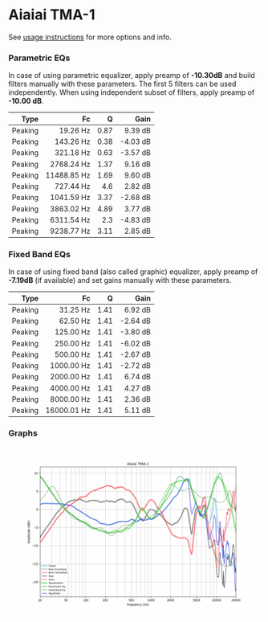 # Aiaiai TMA-1
See [usage instructions](https://github.com/jaakkopasanen/AutoEq#usage) for more options and info.

### Parametric EQs
In case of using parametric equalizer, apply preamp of **-10.30dB** and build filters manually
with these parameters. The first 5 filters can be used independently.
When using independent subset of filters, apply preamp of **-10.00 dB**.

| Type    | Fc          |    Q | Gain     |
|--------:|------------:|-----:|---------:|
| Peaking | 19.26 Hz    | 0.87 | 9.39 dB  |
| Peaking | 143.26 Hz   | 0.38 | -4.03 dB |
| Peaking | 321.18 Hz   | 0.63 | -3.57 dB |
| Peaking | 2768.24 Hz  | 1.37 | 9.16 dB  |
| Peaking | 11488.85 Hz | 1.69 | 9.60 dB  |
| Peaking | 727.44 Hz   | 4.6  | 2.82 dB  |
| Peaking | 1041.59 Hz  | 3.37 | -2.68 dB |
| Peaking | 3863.02 Hz  | 4.89 | 3.77 dB  |
| Peaking | 6311.54 Hz  | 2.3  | -4.83 dB |
| Peaking | 9238.77 Hz  | 3.11 | 2.85 dB  |

### Fixed Band EQs
In case of using fixed band (also called graphic) equalizer, apply preamp of **-7.19dB**
(if available) and set gains manually with these parameters.

| Type    | Fc          |    Q | Gain     |
|--------:|------------:|-----:|---------:|
| Peaking | 31.25 Hz    | 1.41 | 6.92 dB  |
| Peaking | 62.50 Hz    | 1.41 | -2.64 dB |
| Peaking | 125.00 Hz   | 1.41 | -3.80 dB |
| Peaking | 250.00 Hz   | 1.41 | -6.02 dB |
| Peaking | 500.00 Hz   | 1.41 | -2.67 dB |
| Peaking | 1000.00 Hz  | 1.41 | -2.72 dB |
| Peaking | 2000.00 Hz  | 1.41 | 6.74 dB  |
| Peaking | 4000.00 Hz  | 1.41 | 4.27 dB  |
| Peaking | 8000.00 Hz  | 1.41 | 2.36 dB  |
| Peaking | 16000.01 Hz | 1.41 | 5.11 dB  |

### Graphs
![](./Aiaiai%20TMA-1.png)